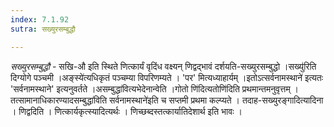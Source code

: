 ```yaml
---
index: 7.1.92
sutra: सख्युरसम्बुद्धौ

---
```

_सख्युरसम्बुद्धौ_ - सखि-औ इति स्थिते णित्कार्यं वृदिंध वक्ष्यन् णिद्वद्भावं दर्शयति-सख्युरसम्बुद्धो ।सख्यु॑रिति दिग्योगे पञ्चमी ।अङ्स्ये॑त्यधिकृतं पञ्चम्या विपरिणम्यते । 'पर' मित्यध्याहार्यम् ।इतोऽत्सर्वनामस्थाने॑ इत्यतः 'सर्वनामस्थाने' इत्यनुवर्तते ।असम्बुद्धा॑वित्यभेदेनान्वेति ।गोतो णि॑दित्यतोणि॑दिति प्रथमान्तमनुवृत्तम् । तत्सामानाधिकारण्यादसम्बुद्धा॑विति सर्वनामस्थाने॑इति च सप्तमी प्रथमा कल्प्यते । तदाह-सख्युरङ्गादित्यादिना । णिद्वदिति । णित्कार्यकृत्स्यादित्यर्थः । णिच्छब्दस्तत्कार्यातिदेशार्थ इति भावः ।